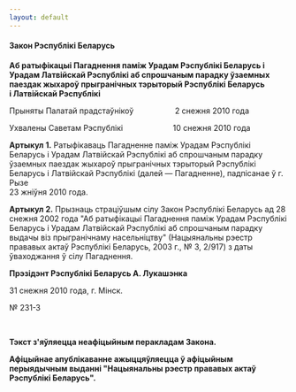 ```yaml
---
layout: default
---
```


#### Закон Рэспублікі Беларусь

**Аб ратыфікацыі Пагаднення паміж Урадам Рэспублікі Беларусь і Урадам
Латвійскай Рэспублікі аб спрошчаным парадку ўзаемных паездак жыхароў
прыгранічных тэрыторый Рэспублікі Беларусь  
і Латвійскай Рэспублікі**

Прыняты Палатай прадстаўнікоў                   2 снежня 2010 года

Ухвалены Саветам Рэспублікі                       10 снежня 2010 года

**Артыкул 1.** Ратыфікаваць Пагадненне паміж Урадам Рэспублікі Беларусь
і Урадам Латвійскай Рэспублікі аб спрошчаным парадку ўзаемных паездак
жыхароў прыгранічных тэрыторый Рэспублікі Беларусь і Латвійскай
Рэспублікі (далей — Пагадненне), падпісанае ў г. Рызе  
23 жніўня 2010 года.

**Артыкул 2.** Прызнаць страціўшым сілу Закон Рэспублікі Беларусь ад 28
снежня 2002 года "Аб ратыфікацыі Пагаднення паміж Урадам Рэспублікі
Беларусь і Урадам Латвійскай Рэспублікі аб спрошчаным парадку выдачы
віз прыгранічнаму насельніцтву" (Нацыянальны рэестр прававых актаў
Рэспублікі Беларусь, 2003 г., № 3, 2/917) з даты ўваходжання ў
сілу Пагаднення.

**Прэзідэнт Рэспублікі Беларусь А. Лукашэнка**

31 снежня 2010 года, г. Мінск.

<div>

№ 231-З

</div>

<div>

 

</div>

**Тэкст з'яўляецца неафіцыйным перакладам Закона.**

**Афіцыйнае апублікаванне ажыццяўляецца ў афіцыйным перыядычным выданні
"Нацыянальны рэестр прававых актаў Рэспублікі Беларусь".**
